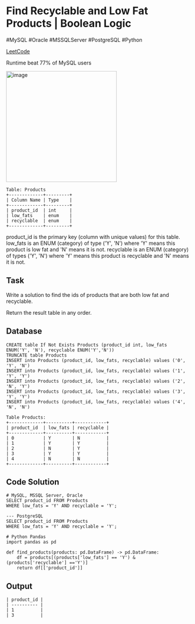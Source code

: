 # Find Recyclable and Low Fat Products | Boolean Logic
\#MySQL \#Oracle \#MSSQLServer \#PostgreSQL \#Python

[LeetCode](https://leetcode.com/problems/recyclable-and-low-fat-products/?envType=study-plan-v2&envId=top-sql-50)

Runtime beat 77% of MySQL users

<img width="300" alt="image" src="https://github.com/mannythecreator/SQL-Practice/assets/60325078/625ca259-0f5d-476a-9027-75f42174c40b">

```
Table: Products
+-------------+---------+
| Column Name | Type    |
+-------------+---------+
| product_id  | int     |
| low_fats    | enum    |
| recyclable  | enum    |
+-------------+---------+
```
product_id is the primary key (column with unique values) for this table.
low_fats is an ENUM (category) of type ('Y', 'N') where 'Y' means this product is low fat and 'N' means it is not.
recyclable is an ENUM (category) of types ('Y', 'N') where 'Y' means this product is recyclable and 'N' means it is not.

## Task
Write a solution to find the ids of products that are both low fat and recyclable.

Return the result table in any order.

## Database
```
CREATE table If Not Exists Products (product_id int, low_fats ENUM('Y', 'N'), recyclable ENUM('Y','N'))
TRUNCATE table Products
INSERT into Products (product_id, low_fats, recyclable) values ('0', 'Y', 'N')
INSERT into Products (product_id, low_fats, recyclable) values ('1', 'Y', 'Y')
INSERT into Products (product_id, low_fats, recyclable) values ('2', 'N', 'Y')
INSERT into Products (product_id, low_fats, recyclable) values ('3', 'Y', 'Y')
INSERT into Products (product_id, low_fats, recyclable) values ('4', 'N', 'N')
```
```
Table Products:
+-------------+----------+------------+
| product_id  | low_fats | recyclable |
+-------------+----------+------------+
| 0           | Y        | N          |
| 1           | Y        | Y          |
| 2           | N        | Y          |
| 3           | Y        | Y          |
| 4           | N        | N          |
+-------------+----------+------------+
```
## Code Solution
```
# MySQL, MSSQL Server, Oracle
SELECT product_id FROM Products
WHERE low_fats = 'Y' AND recyclable = 'Y';
```
```
--- PostgreSQL
SELECT product_id FROM Products
WHERE low_fats = 'Y' AND recyclable = 'Y';
```
```
# Python Pandas
import pandas as pd

def find_products(products: pd.DataFrame) -> pd.DataFrame:
    df = products[(products['low_fats'] == 'Y') & (products['recyclable'] =='Y')]
    return df[['product_id']]
```
## Output
```
| product_id |
| ---------- |
| 1          |
| 3          |
```
